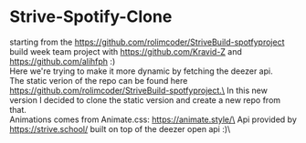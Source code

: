 # Strive-Spotify-Clone

starting from the https://github.com/rolimcoder/StriveBuild-spotfyproject build week team project with 
https://github.com/Kravid-Z and https://github.com/alihfph :)\
Here we're trying to make it more dynamic by fetching the deezer api.\
The static verion of the repo can be found here https://github.com/rolimcoder/StriveBuild-spotfyproject.\
In this new version I decided to clone the static version and create a new repo from that.\
Animations comes from Animate.css: https://animate.style/\
Api provided by https://strive.school/ built on top of the deezer open api :)\
